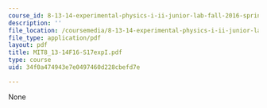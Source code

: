 ```yaml
---
course_id: 8-13-14-experimental-physics-i-ii-junior-lab-fall-2016-spring-2017
description: ''
file_location: /coursemedia/8-13-14-experimental-physics-i-ii-junior-lab-fall-2016-spring-2017/34f0a474943e7e0497460d228cbefd7e_MIT8_13-14F16-S17expI.pdf
file_type: application/pdf
layout: pdf
title: MIT8_13-14F16-S17expI.pdf
type: course
uid: 34f0a474943e7e0497460d228cbefd7e

---
```

None
